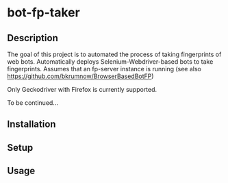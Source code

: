 # bot-fp-taker

## Description
The goal of this project is to automated the process of taking fingerprints of web bots. 
Automatically deploys Selenium-Webdriver-based bots to take fingerprints. 
Assumes that an fp-server instance is running (see also https://github.com/bkrumnow/BrowserBasedBotFP) 

Only Geckodriver with Firefox is currently supported. 


To be continued...
## Installation

## Setup

## Usage
